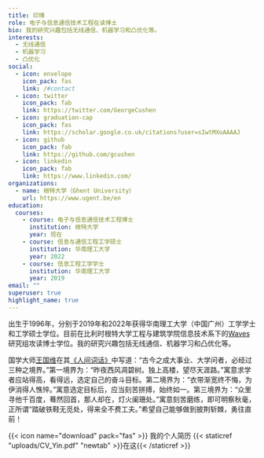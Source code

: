 ```yaml
---
title: 印博
role: 电子与信息通信技术工程在读博士
bio: 我的研究兴趣包括无线通信、机器学习和凸优化等。
interests:
  - 无线通信
  - 机器学习
  - 凸优化
social:
  - icon: envelope
    icon_pack: fas
    link: /#contact
  - icon: twitter
    icon_pack: fab
    link: https://twitter.com/GeorgeCushen
  - icon: graduation-cap
    icon_pack: fas
    link: https://scholar.google.co.uk/citations?user=sIwtMXoAAAAJ
  - icon: github
    icon_pack: fab
    link: https://github.com/gcushen
  - icon: linkedin
    icon_pack: fab
    link: https://www.linkedin.com/
organizations:
  - name: 根特大学（Ghent University）
    url: https://www.ugent.be/en
education:
  courses:
    - course: 电子与信息通信技术工程博士
      institution: 根特大学
      year: 现在
    - course: 信息与通信工程工学硕士
      institution: 华南理工大学
      year: 2022
    - course: 信息工程工学学士
      institution: 华南理工大学
      year: 2019
email: ""
superuser: true
highlight_name: true
---
```

出生于1996年，分别于2019年和2022年获得华南理工大学（中国广州）工学学士和工学硕士学位。目前在比利时根特大学工程与建筑学院信息技术系下的[Waves](https://www.waves.intec.ugent.be/)研究组攻读博士学位。我的研究兴趣包括无线通信、机器学习和凸优化等。

国学大师[王国维](https://zh.wikipedia.org/wiki/%E7%8E%8B%E5%9B%BD%E7%BB%B4)在其[《人间词话》](https://zh.wikipedia.org/wiki/%E4%BA%BA%E9%97%B4%E8%AF%8D%E8%AF%9D)中写道：“古今之成大事业、大学问者，必经过三种之境界。”第一境界为：“昨夜西风凋碧树。独上高楼，望尽天涯路。”寓意求学者应站得高，看得远，选定自己的奋斗目标。第二境界为：“衣带渐宽终不悔，为伊消得人憔悴。”寓意选定目标后，应当刻苦拼搏，始终如一。第三境界为：“众里寻他千百度，蓦然回首，那人却在，灯火阑珊处。”寓意刻苦磨练，即可明察秋毫，正所谓“踏破铁鞋无觅处，得来全不费工夫。”希望自己能够做到披荆斩棘，勇往直前！

{{< icon name="download" pack="fas" >}} 我的个人简历 {{< staticref "uploads/CV_Yin.pdf" "newtab" >}}在这{{< /staticref >}}